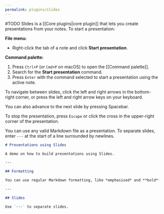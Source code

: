 ```yaml
---
permalink: plugins/slides
---
```

#TODO
Slides is a [[Core plugins|core plugin]] that lets you create presentations from your notes. To start a presentation:

**File menu:**

- Right-click the tab of a note and click **Start presentation**.

**Command palette:**

1. Press `Ctrl+P` (or `Cmd+P` on macOS) to open the [[Command palette]].
2. Search for the **Start presentation** command.
3. Press `Enter` with the command selected to start a presentation using the active note.

To navigate between slides, click the left and right arrows in the bottom-right corner, or press the left and right arrow keys on your keyboard.

You can also advance to the next slide by pressing Spacebar.

To stop the presentation, press `Escape` or click the cross in the upper-right corner of the presentation.

You can use any valid Markdown file as a presentation. To separate slides, enter `---` at the start of a line surrounded by newlines.

```md
# Presentations using Slides

A demo on how to build presentations using Slides.

---

## Formatting

You can use regular Markdown formatting, like *emphasised* and **bold** text.

---

## Slides

Use `---` to separate slides.
```
